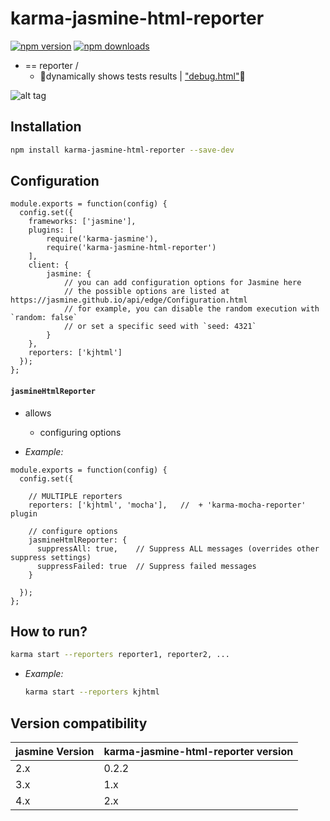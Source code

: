 # karma-jasmine-html-reporter

[![npm version](https://img.shields.io/npm/v/karma-jasmine-html-reporter.svg)](https://www.npmjs.com/package/karma-jasmine-html-reporter) [![npm downloads](https://img.shields.io/npm/dm/karma-jasmine-html-reporter.svg)](https://www.npmjs.com/package/karma-jasmine-html-reporter)

* == reporter /
  * 👀dynamically shows tests results | ["debug.html"](https://karma-runner.github.io/6.4/intro/troubleshooting.html#im-getting-a-weird-error-from-the-browser-how-can-i-debug-it)👀

![alt tag](/screenshots/reporter_1.png)

## Installation

```bash
npm install karma-jasmine-html-reporter --save-dev
```

## Configuration
```js, , tittle=karma.conf.js
module.exports = function(config) {
  config.set({
    frameworks: ['jasmine'],
    plugins: [
        require('karma-jasmine'),
        require('karma-jasmine-html-reporter')
    ],
    client: {
        jasmine: {
            // you can add configuration options for Jasmine here
            // the possible options are listed at https://jasmine.github.io/api/edge/Configuration.html
            // for example, you can disable the random execution with `random: false`
            // or set a specific seed with `seed: 4321`
        }
    },
    reporters: ['kjhtml']
  });
};
```
#### `jasmineHtmlReporter`  
* allows
  * configuring options

* _Example:_
```js, tittle=karma.conf.js
module.exports = function(config) {
  config.set({

    // MULTIPLE reporters
    reporters: ['kjhtml', 'mocha'],   //  + 'karma-mocha-reporter' plugin

    // configure options
    jasmineHtmlReporter: {
      suppressAll: true,    // Suppress ALL messages (overrides other suppress settings)
      suppressFailed: true  // Suppress failed messages
    }

  });
};
```

## How to run?

```bash
karma start --reporters reporter1, reporter2, ...
```

* _Example:_
  ```bash
  karma start --reporters kjhtml
  ```

## Version compatibility

jasmine Version | karma-jasmine-html-reporter version
-|-
2.x | 0.2.2
3.x | 1.x
4.x | 2.x
